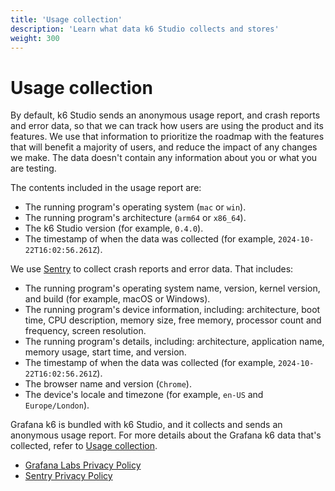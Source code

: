 ```yaml
---
title: 'Usage collection'
description: 'Learn what data k6 Studio collects and stores'
weight: 300
---
```


# Usage collection

By default, k6 Studio sends an anonymous usage report, and crash reports and error data, so that we can track how users are using the product and its features. We use that information to prioritize the roadmap with the features that will benefit a majority of users, and reduce the impact of any changes we make. The data doesn't contain any information about you or what you are testing.

The contents included in the usage report are:

- The running program's operating system (`mac` or `win`).
- The running program's architecture (`arm64` or `x86_64`).
- The k6 Studio version (for example, `0.4.0`).
- The timestamp of when the data was collected (for example, `2024-10-22T16:02:56.261Z`).

We use [Sentry](https://sentry.io/) to collect crash reports and error data. That includes:

- The running program's operating system name, version, kernel version, and build (for example, macOS or Windows).
- The running program's device information, including: architecture, boot time, CPU description, memory size, free memory, processor count and frequency, screen resolution.
- The running program's details, including: architecture, application name, memory usage, start time, and version.
- The timestamp of when the data was collected (for example, `2024-10-22T16:02:56.261Z`).
- The browser name and version (`Chrome`).
- The device's locale and timezone (for example, `en-US` and `Europe/London`).

Grafana k6 is bundled with k6 Studio, and it collects and sends an anonymous usage report. For more details about the Grafana k6 data that's collected, refer to [Usage collection](https://grafana.com/docs/k6/latest/set-up/usage-collection/).

- [Grafana Labs Privacy Policy](https://grafana.com/legal/privacy-policy/)
- [Sentry Privacy Policy](https://sentry.io/privacy/)

